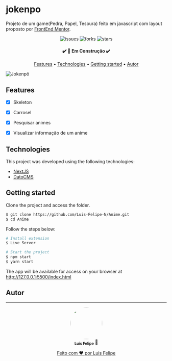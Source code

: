 # jokenpo

Projeto de um game(Pedra, Papel, Tesoura) feito em javascript com layout proposto por [FrontEnd Mentor](https://www.frontendmentor.io/challenges/rock-paper-scissors-game-pTgwgvgH).


<p align="center">
  <img  src="https://img.shields.io/github/issues/Luis-Felipe-N/jokenpo" alt="issues">
  <img  src="https://img.shields.io/github/forks/Luis-Felipe-N/jokenpo?color=E4A15D&style=plastic" alt="forks">
  <img  src="https://img.shields.io/github/stars/Luis-Felipe-N/jokenpo?color=E4A15D" alt="stars">
</p>

<h4 align="center"> 
	✔️ 🚀 Em Construção  ✔️
</h4>

<p align="center">
 <a href="#Features">Features</a> •
 <a href="#Technologies">Technologies</a> •
 <a href="#Getting-started">Getting started</a> •
 <a href="#autor">Autor</a>
</p>


![Jokenpô](https://res.cloudinary.com/dz209s6jk/image/upload/q_auto:good,w_900/Challenges/fnzuxyyl1wwyscqgaiyc.jpg)

## Features 

- [x] Skeleton
- [x] Carrosel
- [x] Pesquisar animes
- [x] Visualizar informação de um anime


## Technologies

This project was developed using the following technologies:

- [NextJS](https://nextjs.org/)
- [DatoCMS](https://www.datocms.com/)


## Getting started

Clone the project and access the folder.

```bash
$ git clone https://github.com/Luis-Felipe-N/Anime.git
$ cd Anime
```

Follow the steps below:
```bash
# Install extension
$ Live Server

# Start the project
$ npm start
$ yarn start
```
The app will be available for access on your browser at http://127.0.0.1:5500/index.html

## Autor
---

<p align="center" href="https://luisnunes.me/">
 <img style="border-radius: 50%;" src="https://avatars.githubusercontent.com/u/76018201?v=4" width="100px;" alt=""/>
 <br />
 <sub><b>Luis Felipe</b></sub></a> <a href="https://luisnunes.me" title="Luis Felipe">🚀</p>


<p align="center" >Feito com ❤️ por Luis Felipe</p>